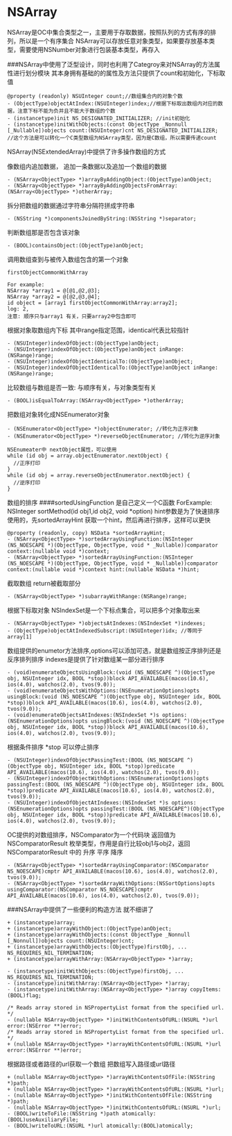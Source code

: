 #  NSArray

NSArray是OC中集合类型之一，主要用于存取数据，按照队列的方式有序的排列，所以是一个有序集合
NSArray可以存放任意对象类型，如果要存放基本类型，需要使用NSNumber对象进行包装基本类型，再存入

###NSArray中使用了泛型设计，同时也利用了Categroy来对NSArray的方法属性进行划分模块
其本身拥有基础的的属性及方法只提供了count和初始化，下标取值
```
@property (readonly) NSUInteger count;//数组集合内的对象个数
- (ObjectType)objectAtIndex:(NSUInteger)index;//根据下标取出数组内对应的数据，注意下标不能为负并且不能大于数组的个数
- (instancetype)init NS_DESIGNATED_INITIALIZER; //init初始化
- (instancetype)initWithObjects:(const ObjectType _Nonnull [_Nullable])objects count:(NSUInteger)cnt NS_DESIGNATED_INITIALIZER; //这个方法是可以转化一个C类型数组为NSArray类型，因为是C数组，所以需要传递count  
```

NSArray(NSExtendedArray)中提供了许多操作数组的方式

像数组内追加数据， 追加一条数据以及追加一个数组的数据
```
- (NSArray<ObjectType> *)arrayByAddingObject:(ObjectType)anObject;
- (NSArray<ObjectType> *)arrayByAddingObjectsFromArray:(NSArray<ObjectType> *)otherArray;
```

拆分把数组的数据通过字符串分隔符拼成字符串
```
- (NSString *)componentsJoinedByString:(NSString *)separator;
```

判断数组那是否包含该对象
```
- (BOOL)containsObject:(ObjectType)anObject;
```

调用数组查到与被传入数组包含的第一个对象
```
firstObjectCommonWithArray

For example:
NSArray *array1 = @[@1,@2,@3];
NSArray *array2 = @[@2,@3,@4];
id object = [array1 firstObjectCommonWithArray:array2];
log: 2,   
注意: 顺序只与array1 有关，只要array2中包含即可
```

根据对象取数组内下标 其中range指定范围，identical代表比较指针
```
- (NSUInteger)indexOfObject:(ObjectType)anObject;
- (NSUInteger)indexOfObject:(ObjectType)anObject inRange:(NSRange)range;
- (NSUInteger)indexOfObjectIdenticalTo:(ObjectType)anObject;
- (NSUInteger)indexOfObjectIdenticalTo:(ObjectType)anObject inRange:(NSRange)range;
```

比较数组与数组是否一致: 与顺序有关，与对象类型有关
```
- (BOOL)isEqualToArray:(NSArray<ObjectType> *)otherArray;
```

把数组对象转化成NSEnumerator对象
```
- (NSEnumerator<ObjectType> *)objectEnumerator; //转化为正序对象
- (NSEnumerator<ObjectType> *)reverseObjectEnumerator; //转化为逆序对象

NSEnumeater中 nextObject属性，可以使用
while (id obj = array.objectEnumerator.nextObject) {
  //正序打印
}
while (id obj = array.reverseObjectEnumerator.nextObject) {
  //逆序打印
}
```

数组的排序
####sortedUsingFunction 是自己定义一个C函数 
ForExample:
NSInteger sortMethod(id obj1,id obj2, void *option)
hint参数是为了快速排序使用的，先sortedArrayHint 获取一个hint，然后再进行排序，这样可以更快
```
@property (readonly, copy) NSData *sortedArrayHint;
- (NSArray<ObjectType> *)sortedArrayUsingFunction:(NSInteger (NS_NOESCAPE *)(ObjectType, ObjectType, void * _Nullable))comparator context:(nullable void *)context;
- (NSArray<ObjectType> *)sortedArrayUsingFunction:(NSInteger (NS_NOESCAPE *)(ObjectType, ObjectType, void * _Nullable))comparator context:(nullable void *)context hint:(nullable NSData *)hint;
```

截取数组 return被截取部分
```
- (NSArray<ObjectType> *)subarrayWithRange:(NSRange)range;
```

根据下标取对象    NSIndexSet是一个下标点集合，可以把多个对象取出来
```
- (NSArray<ObjectType> *)objectsAtIndexes:(NSIndexSet *)indexes;
- (ObjectType)objectAtIndexedSubscript:(NSUInteger)idx; //等同于 array[1]
```

数组提供的enumetor方法排序,options可以添加可选，就是数组按正序排列还是反序排列排序
indexes是提供了针对数组某一部分进行排序
```
- (void)enumerateObjectsUsingBlock:(void (NS_NOESCAPE ^)(ObjectType obj, NSUInteger idx, BOOL *stop))block API_AVAILABLE(macos(10.6), ios(4.0), watchos(2.0), tvos(9.0));
- (void)enumerateObjectsWithOptions:(NSEnumerationOptions)opts usingBlock:(void (NS_NOESCAPE ^)(ObjectType obj, NSUInteger idx, BOOL *stop))block API_AVAILABLE(macos(10.6), ios(4.0), watchos(2.0), tvos(9.0));
- (void)enumerateObjectsAtIndexes:(NSIndexSet *)s options:(NSEnumerationOptions)opts usingBlock:(void (NS_NOESCAPE ^)(ObjectType obj, NSUInteger idx, BOOL *stop))block API_AVAILABLE(macos(10.6), ios(4.0), watchos(2.0), tvos(9.0));
```

根据条件排序 *stop 可以停止排序
```
- (NSUInteger)indexOfObjectPassingTest:(BOOL (NS_NOESCAPE ^)(ObjectType obj, NSUInteger idx, BOOL *stop))predicate API_AVAILABLE(macos(10.6), ios(4.0), watchos(2.0), tvos(9.0));
- (NSUInteger)indexOfObjectWithOptions:(NSEnumerationOptions)opts passingTest:(BOOL (NS_NOESCAPE ^)(ObjectType obj, NSUInteger idx, BOOL *stop))predicate API_AVAILABLE(macos(10.6), ios(4.0), watchos(2.0), tvos(9.0));
- (NSUInteger)indexOfObjectAtIndexes:(NSIndexSet *)s options:(NSEnumerationOptions)opts passingTest:(BOOL (NS_NOESCAPE^)(ObjectType obj, NSUInteger idx, BOOL *stop))predicate API_AVAILABLE(macos(10.6), ios(4.0), watchos(2.0), tvos(9.0));
```

OC提供的对数组排序，NSComparator为一个代码块 返回值为NSComparatorResult 枚举类型，作用是自行比较obj1与obj2，返回NSComparatorResult 中的 升序 平序 降序
```
- (NSArray<ObjectType> *)sortedArrayUsingComparator:(NSComparator NS_NOESCAPE)cmptr API_AVAILABLE(macos(10.6), ios(4.0), watchos(2.0), tvos(9.0));
- (NSArray<ObjectType> *)sortedArrayWithOptions:(NSSortOptions)opts usingComparator:(NSComparator NS_NOESCAPE)cmptr API_AVAILABLE(macos(10.6), ios(4.0), watchos(2.0), tvos(9.0));
```


###NSArray中提供了一些便利的构造方法 就不细讲了
```
+ (instancetype)array;
+ (instancetype)arrayWithObject:(ObjectType)anObject;
+ (instancetype)arrayWithObjects:(const ObjectType _Nonnull [_Nonnull])objects count:(NSUInteger)cnt;
+ (instancetype)arrayWithObjects:(ObjectType)firstObj, ... NS_REQUIRES_NIL_TERMINATION;
+ (instancetype)arrayWithArray:(NSArray<ObjectType> *)array;

- (instancetype)initWithObjects:(ObjectType)firstObj, ... NS_REQUIRES_NIL_TERMINATION;
- (instancetype)initWithArray:(NSArray<ObjectType> *)array;
- (instancetype)initWithArray:(NSArray<ObjectType> *)array copyItems:(BOOL)flag;

/* Reads array stored in NSPropertyList format from the specified url. */
- (nullable NSArray<ObjectType> *)initWithContentsOfURL:(NSURL *)url error:(NSError **)error;
/* Reads array stored in NSPropertyList format from the specified url. */
+ (nullable NSArray<ObjectType> *)arrayWithContentsOfURL:(NSURL *)url error:(NSError **)error;
```


根据路径或者路径的url获取一个数组
把数组写入路径或url路径
```
+ (nullable NSArray<ObjectType> *)arrayWithContentsOfFile:(NSString *)path;
+ (nullable NSArray<ObjectType> *)arrayWithContentsOfURL:(NSURL *)url;
- (nullable NSArray<ObjectType> *)initWithContentsOfFile:(NSString *)path;
- (nullable NSArray<ObjectType> *)initWithContentsOfURL:(NSURL *)url;
- (BOOL)writeToFile:(NSString *)path atomically:(BOOL)useAuxiliaryFile;
- (BOOL)writeToURL:(NSURL *)url atomically:(BOOL)atomically;
```













